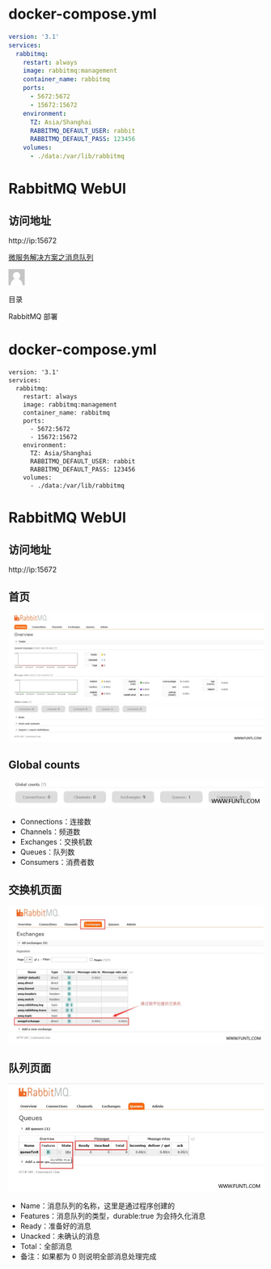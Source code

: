 # docker-compose.yml

```yaml
version: '3.1'
services:
  rabbitmq:
    restart: always
    image: rabbitmq:management
    container_name: rabbitmq
    ports:
      - 5672:5672
      - 15672:15672
    environment:
      TZ: Asia/Shanghai
      RABBITMQ_DEFAULT_USER: rabbit
      RABBITMQ_DEFAULT_PASS: 123456
    volumes:
      - ./data:/var/lib/rabbitmq
```

# RabbitMQ WebUI

## 访问地址

http://ip:15672

[ 微服务解决方案之消息队列 ](http://www.qfdmy.com/#/courses/detail/1243241362975891458)



![img](assert/4.RabbitMQ部署/none.png)

目录







 RabbitMQ 部署 

# docker-compose.yml

```
version: '3.1'
services:
  rabbitmq:
    restart: always
    image: rabbitmq:management
    container_name: rabbitmq
    ports:
      - 5672:5672
      - 15672:15672
    environment:
      TZ: Asia/Shanghai
      RABBITMQ_DEFAULT_USER: rabbit
      RABBITMQ_DEFAULT_PASS: 123456
    volumes:
      - ./data:/var/lib/rabbitmq
```

# RabbitMQ WebUI

## 访问地址

http://ip:15672

## 首页

![img](assert/4.RabbitMQ部署/FsTit3gkO17GoekvBVz2uGsJPN6h@.webp)

## Global counts

![img](assert/4.RabbitMQ部署/For2zYpy6D6Sp0T5uuMXw9voPrk1@.webp)

- Connections：连接数
- Channels：频道数
- Exchanges：交换机数
- Queues：队列数
- Consumers：消费者数

## 交换机页面

![img](assert/4.RabbitMQ部署/Fiul-X4nzz7-kU_3BLGLq38VVmgC@.webp)

## 队列页面

![img](assert/4.RabbitMQ部署/Fo5dfKgy_HVVC7TcJ94Dr2IGYt2H@.webp)

- Name：消息队列的名称，这里是通过程序创建的
- Features：消息队列的类型，durable:true 为会持久化消息
- Ready：准备好的消息
- Unacked：未确认的消息
- Total：全部消息
- 备注：如果都为 0 则说明全部消息处理完成